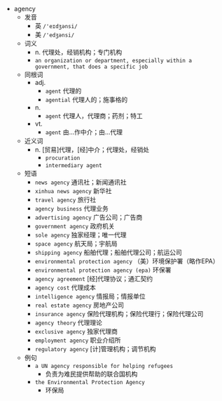- agency
  - 发音
    - 英 `/'eɪdʒənsi/`
    - 美 `/'edʒənsi/`
  - 词义
    - n. 代理处，经销机构；专门机构
    - `an organization or department, especially within a government, that does a specific job`
  - 同根词
    - adj.
      - `agent` 代理的
      - `agential` 代理人的；施事格的
    - n.
      - `agent` 代理人，代理商；药剂；特工
    - vt.
      - `agent` 由…作中介；由…代理
  - 近义词
    - n. [贸易]代理，[经]中介；代理处，经销处
      - `procuration`
      - `intermediary agent`
  - 短语
    - `news agency` 通讯社；新闻通讯社 
    - `xinhua news agency` 新华社 
    - `travel agency` 旅行社 
    - `agency business` 代理业务 
    - `advertising agency` 广告公司；广告商 
    - `government agency` 政府机关 
    - `sole agency` 独家经理；唯一代理 
    - `space agency` 航天局；宇航局 
    - `shipping agency` 船舶代理；船舶代理公司；航运公司 
    - `environmental protection agency` （美）环境保护署（略作EPA） 
    - `environmental protection agency (epa)` 环保署 
    - `agency agreement` [经]代理协议；通汇契约 
    - `agency cost` 代理成本 
    - `intelligence agency` 情报局；情报单位 
    - `real estate agency` 房地产公司 
    - `insurance agency` 保险代理机构；保险代理行；保险代理公司 
    - `agency theory` 代理理论 
    - `exclusive agency` 独家代理商 
    - `employment agency` 职业介绍所 
    - `regulatory agency` [计]管理机构；调节机构 
  - 例句
    - `a UN agency responsible for helping refugees`
      - 负责为难民提供帮助的联合国机构
    - `the Environmental Protection Agency`
      - 环保局

